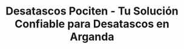---
image1: '/assets/img/desatascos/arganda/desatascos-arganda1.webp'
image2: '/assets/img/desatascos/arganda/desatascos-arganda2.webp'
image3:
image4:
slug: arganda-del-rey
bannerTitle: Desatascos Arganda del Rey
bannerRuta: Arganda del Rey

titleSEO: "Desatascos en Arganda del Rey: servicios de calidad y eficacia 🛠️ Desatascos Pociten"
descriptionMeta: En Desatascos Pociten, somos expertos en desatascos Arganda del Rey, brindando servicios profesionales y eficientes para resolver cualquier problema de atasco en tuberías y alcantarillas. ¡Contáctanos ya!

title: "Desatascos Pociten - Tu Solución Confiable para Desatascos en Arganda"
intro: Los atascos son un problema común en cualquier hogar o empresa. Pueden ser causados por una variedad de factores, incluyendo el vertido de materiales inapropiados en los desagües, la acumulación de residuos y la falta de mantenimiento. Cuando ocurren los atascos, pueden causar molestias significativas y, en algunos casos, incluso daños materiales.En Desatascos Pociten, entendemos la importancia de resolver los problemas de desatascos de manera rápida y eficiente.
title2: 
text2: Si estás buscando una empresa de desatascos en Arganda que ofrezca servicios confiables, asequibles y de alta calidad, Desatascos Pociten es tu mejor opción. Con años de experiencia en el sector, podemos resolver cualquier problema de desatascos que puedas tener.

_html: "
<h3>Nuestros servicios de desatascos en Arganda</h3>
<p>En Desatascos Pociten, ofrecemos una amplia gama de servicios de desatascos en Arganda. Algunos de nuestros servicios incluyen:</p>
<ul>
		<li><strong>Desatascos de tuberías: </strong> utilizamos las últimas herramientas y técnicas para desbloquear las tuberías y garantizar que el agua fluya correctamente.</li>
        <br>
		<li><strong>Limpieza de alcantarillas:</strong> limpiamos las alcantarillas para evitar la acumulación de residuos y prevenir problemas mayores.</li>
        <br>
		<li><strong>Desatascos de fregaderos:</strong> resolvemos cualquier problema de atascos en fregaderos y aseguramos que tu cocina vuelva a funcionar sin problemas</li>
        <br>
		<li><strong>Limpieza de fosas sépticas: </strong> vaciamos y limpiamos las fosas sépticas para garantizar su correcto funcionamiento.</li>
        <br>
        <h3>Nuestra experiencia y tecnología</h3>
        <p>En Desatascos Pociten, contamos con un equipo altamente capacitado y experimentado que está listo para resolver cualquier problema de desatascos que puedas tener. Utilizamos las últimas herramientas y tecnología para garantizar que nuestros servicios sean efectivos y duraderos.</p>
        <br>
        <p>Además, nuestra empresa está certificada y cuenta con todas las licencias necesarias para ofrecer servicios de desatascos en Arganda. Puedes estar seguro de que estás trabajando con una empresa confiable y profesional cuando nos contratas para tus necesidades de desatascos.</p>
        <br>
        <h3>Precios asequibles y atención al cliente excepcional</h3>
        <p>En Desatascos Pociten, nos enorgullece ofrecer servicios de alta calidad a precios asequibles. Sabemos que los problemas de desatascos pueden ser costosos, y es por eso que hacemos todo lo posible para mantener nuestros precios competitivos y justos.</p>
        <br>
        <p>Además, nuestra atención al cliente es excepcional. Nos aseguramos de que nuestros clientes estén satisfechos con nuestros servicios y nos esforzamos por resolver cualquier</p>
	    
"
titleConclusion: CONCLUSIÓN
conclusion: Nos enorgullece ser la opción número uno para nuestros clientes, y estamos comprometidos en brindarles la mejor atención al cliente posible. Si estás buscando servicios de desatascos confiables en Arganda, no dudes en contactarnos en Desatascos Pociten. Estamos aquí para ayudarte.

blockquote: DESATASCOS EN ARGANDA AL MEJOR PRECIO

titleFaqs: Preguntas Frecuentes

faq:  faq
faq1: ¿Cuánto cuesta el servicio de desatascos en Alcobendas?
answer1: El precio del servicio de desatascos en Alcobendas depende del tipo de problema y la complejidad de la reparación. En Desatascos Pociten, ofrecemos presupuestos personalizados y competitivos a todos nuestros clientes. No dudes en contactar con nosotros para recibir una estimación gratuita y sin compromiso.

faq2: ¿Cuánto tiempo tardáis en solucionar un problema de desatascos?
answer2: Nos comprometemos a resolver cualquier problema de desatascos de manera rápida y efectiva. El tiempo que tardamos en solucionar un problema depende de la complejidad del mismo, pero siempre intentamos ofrecer un servicio rápido y eficaz para minimizar las molestias a nuestros clientes.

faq3: ¿Ofrecéis servicio de urgencia?
answer3: Sí, ofrecemos servicio de urgencia las 24 horas del día, los 365 días del año. Si tienes un problema de desatascos urgente, no dudes en contactar con nosotros para recibir una atención rápida y efectiva.


---